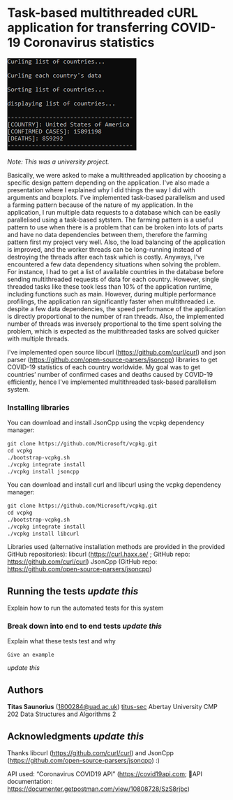 # Task-based multithreaded cURL application for transferring COVID-19 Coronavirus statistics

![](images/run.png)

*Note: This was a university project.*

Basically, we were asked to make a multithreaded application by choosing a specific design pattern depending on the application. 
I've also made a presentation where I explained why I did things the way I did with arguments and boxplots. I've implemented task-based parallelism and used a farming pattern because of the nature of my application. In the application, I run multiple data requests to a database which can be easily parallelised using a task-based sytstem. The farming pattern is a useful pattern to use when there is a problem that can be broken into lots of parts and have no data dependencies between them, therefore the farming pattern first my project very well. Also, the load balancing of the application is improved, and the worker threads can be long-running instead of destroying the threads after each task which is costly. Anyways, I've encountered a few data dependency situations when solving the problem. For instance, I had to get a list of available countries in the database before sending multithreaded requests of data for each country. However, single threaded tasks like these took less than 10% of the application runtime, including functions such as main. However, during multiple performance profilings, the application ran significantly faster when multithreaded i.e. despite a few data dependencies, the speed performance of the application is directly proportional to the number of ran threads. Also, the implemented number of threads was inversely proportional to the time spent solving the problem, which is expected as the multithreaded tasks are solved quicker with multiple threads. 

I've implemented open source libcurl (https://github.com/curl/curl) and json parser (https://github.com/open-source-parsers/jsoncpp) libraries to get COVID-19 statistics of each country worldwide. My goal was to get countries’ number of confirmed cases and deaths caused by COVID-19 efficiently, hence I've implemented multithreaded task-based parallelism system. 

### Installing libraries

You can download and install JsonCpp using the vcpkg dependency manager:
```
git clone https://github.com/Microsoft/vcpkg.git
cd vcpkg
./bootstrap-vcpkg.sh
./vcpkg integrate install
./vcpkg install jsoncpp
```

You can download and install curl and libcurl using the vcpkg dependency manager:

```
git clone https://github.com/Microsoft/vcpkg.git
cd vcpkg
./bootstrap-vcpkg.sh
./vcpkg integrate install
./vcpkg install libcurl
```

Libraries used (alternative installation methods are provided in the provided GitHub repositories):
libcurl (https://curl.haxx.se/ ; GitHub repo: https://github.com/curl/curl)
JsonCpp (GitHub repo: https://github.com/open-source-parsers/jsoncpp)

## Running the tests *update this*

Explain how to run the automated tests for this system

### Break down into end to end tests *update this*

Explain what these tests test and why

```
Give an example
```

*update this*

## Authors
**Titas Saunorius** (1800284@uad.ac.uk) [titus-sec](https://github.com/titus-sec)
Abertay University
CMP 202 Data Structures and Algorithms 2

## Acknowledgments *update this*

Thanks libcurl (https://github.com/curl/curl) and JsonCpp (https://github.com/open-source-parsers/jsoncpp) :)

API used: “Coronavirus COVID19 API” (https://covid19api.com; API documentation: https://documenter.getpostman.com/view/10808728/SzS8rjbc)

